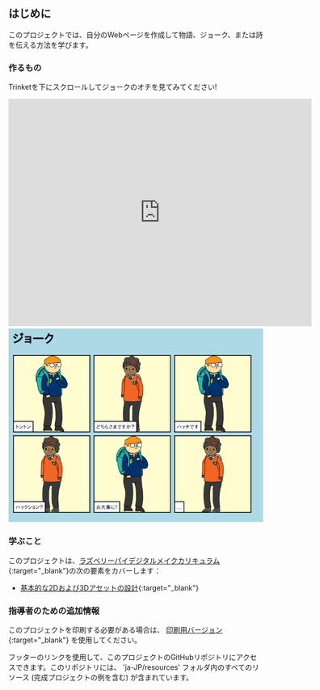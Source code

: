 ## はじめに

このプロジェクトでは、自分のWebページを作成して物語、ジョーク、または詩を伝える方法を学びます。

### 作るもの

Trinketを下にスクロールしてジョークのオチを見てみてください!

<div class="trinket">
  <iframe src="https://trinket.io/embed/html/7d1366fd73?outputOnly=true&start=result" width="600" height="450" frameborder="0" marginwidth="0" marginheight="0" allowfullscreen>
  </iframe>
  <img src="images/story-final.png">
</div>

### 学ぶこと

このプロジェクトは、[ラズベリーパイデジタルメイクカリキュラム](http://rpf.io/curriculum){:target="_blank"}の次の要素をカバーします：

+ [基本的な2Dおよび3Dアセットの設計](https://www.raspberrypi.org/curriculum/design/creator){:target="_blank"}

### 指導者のための追加情報

このプロジェクトを印刷する必要がある場合は、 [印刷用バージョン](https://projects.raspberrypi.org/ja-JP/projects/tell-a-story/print){:target="_blank"} を使用してください。

フッターのリンクを使用して、このプロジェクトのGitHubリポジトリにアクセスできます。このリポジトリには、 'ja-JP/resources' フォルダ内のすべてのリソース (完成プロジェクトの例を含む) が含まれています。